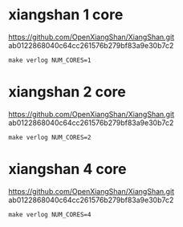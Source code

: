 
# xiangshan 1 core
https://github.com/OpenXiangShan/XiangShan.git ab0122868040c64cc261576b279bf83a9e30b7c2

`make verlog NUM_CORES=1`

# xiangshan 2 core
https://github.com/OpenXiangShan/XiangShan.git ab0122868040c64cc261576b279bf83a9e30b7c2

`make verlog NUM_CORES=2`

# xiangshan 4 core
https://github.com/OpenXiangShan/XiangShan.git ab0122868040c64cc261576b279bf83a9e30b7c2

`make verlog NUM_CORES=4`